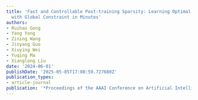```yaml
---
title: 'Fast and Controllable Post-training Sparsity: Learning Optimal Sparsity Allocation
  with Global Constraint in Minutes'
authors:
- Ruihao Gong
- Yang Yong
- Zining Wang
- Jinyang Guo
- Xiuying Wei
- Yuqing Ma
- Xianglong Liu
date: '2024-06-01'
publishDate: '2025-05-05T17:08:59.727680Z'
publication_types:
- article-journal
publication: '*Proceedings of the AAAI Conference on Artificial Intelligence*'
---
```

